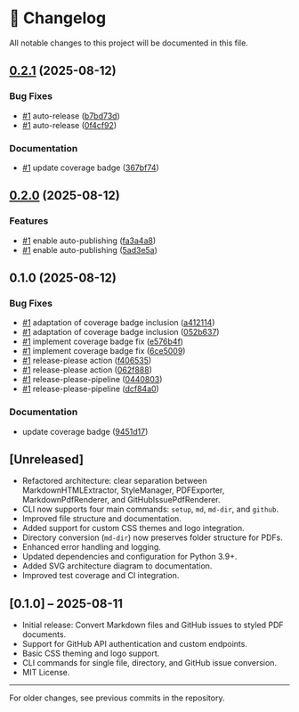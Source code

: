 # 📝 Changelog

All notable changes to this project will be documented in this file.

## [0.2.1](https://github.com/cdeimling/docskin/compare/v0.2.0...v0.2.1) (2025-08-12)


### Bug Fixes

* [#1](https://github.com/cdeimling/docskin/issues/1) auto-release ([b7bd73d](https://github.com/cdeimling/docskin/commit/b7bd73dcf306d57deb5a33a929c3d829702bc316))
* [#1](https://github.com/cdeimling/docskin/issues/1) auto-release ([0f4cf92](https://github.com/cdeimling/docskin/commit/0f4cf92c45afd8ec6051b8a603350e429a82683c))


### Documentation

* [#1](https://github.com/cdeimling/docskin/issues/1) update coverage badge ([367bf74](https://github.com/cdeimling/docskin/commit/367bf74a6b8a766cdc00155407d86a0a10180454))

## [0.2.0](https://github.com/cdeimling/docskin/compare/v0.1.0...v0.2.0) (2025-08-12)


### Features

* [#1](https://github.com/cdeimling/docskin/issues/1) enable auto-publishing ([fa3a4a8](https://github.com/cdeimling/docskin/commit/fa3a4a81c0ce57f54b9cdaf2f4fef4785f6627d8))
* [#1](https://github.com/cdeimling/docskin/issues/1) enable auto-publishing ([5ad3e5a](https://github.com/cdeimling/docskin/commit/5ad3e5a7a463a1ff844b7ebd107c68b96d2ebe46))

## 0.1.0 (2025-08-12)


### Bug Fixes

* [#1](https://github.com/cdeimling/docskin/issues/1) adaptation of coverage badge inclusion ([a412114](https://github.com/cdeimling/docskin/commit/a412114aed7499adad505f4ade642224588471e5))
* [#1](https://github.com/cdeimling/docskin/issues/1) adaptation of coverage badge inclusion ([052b637](https://github.com/cdeimling/docskin/commit/052b6376a2bd4732d957eb2af11215b4d1fe08a6))
* [#1](https://github.com/cdeimling/docskin/issues/1) implement coverage badge fix ([e576b4f](https://github.com/cdeimling/docskin/commit/e576b4f8c48d19efb85759c2fe9abf7cef6ec8ad))
* [#1](https://github.com/cdeimling/docskin/issues/1) implement coverage badge fix ([6ce5009](https://github.com/cdeimling/docskin/commit/6ce500905debd37712139c876c510a0a150d0d4f))
* [#1](https://github.com/cdeimling/docskin/issues/1) release-please action ([f406535](https://github.com/cdeimling/docskin/commit/f4065358d9855d88907e67475a85df8b9cb85a84))
* [#1](https://github.com/cdeimling/docskin/issues/1) release-please action ([062f888](https://github.com/cdeimling/docskin/commit/062f888a947051bd60d7d38c37ab887c027d231c))
* [#1](https://github.com/cdeimling/docskin/issues/1) release-please-pipeline ([0440803](https://github.com/cdeimling/docskin/commit/044080354225ec671ee88c5b6cc5e09a0a14bcb0))
* [#1](https://github.com/cdeimling/docskin/issues/1) release-please-pipeline ([dcf84a0](https://github.com/cdeimling/docskin/commit/dcf84a0e37f3864b24c1da9765b1f434bc318a1b))


### Documentation

* update coverage badge ([9451d17](https://github.com/cdeimling/docskin/commit/9451d170eb1945eb4a99b7b80a9b61d01e8af738))

## [Unreleased]

- Refactored architecture: clear separation between MarkdownHTMLExtractor, StyleManager, PDFExporter, MarkdownPdfRenderer, and GitHubIssuePdfRenderer.
- CLI now supports four main commands: `setup`, `md`, `md-dir`, and `github`.
- Improved file structure and documentation.
- Added support for custom CSS themes and logo integration.
- Directory conversion (`md-dir`) now preserves folder structure for PDFs.
- Enhanced error handling and logging.
- Updated dependencies and configuration for Python 3.9+.
- Added SVG architecture diagram to documentation.
- Improved test coverage and CI integration.

## [0.1.0] – 2025-08-11

- Initial release: Convert Markdown files and GitHub issues to styled PDF documents.
- Support for GitHub API authentication and custom endpoints.
- Basic CSS theming and logo support.
- CLI commands for single file, directory, and GitHub issue conversion.
- MIT License.

---

For older changes, see previous commits in the repository.
